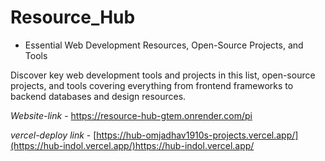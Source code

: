 # Resource_Hub

- Essential Web Development Resources, Open-Source Projects, and Tools

Discover key web development tools and projects in this list, open-source projects, and tools covering everything from frontend frameworks to backend databases and design resources.

*Website-link* - https://resource-hub-gtem.onrender.com/pi

*vercel-deploy link* - [https://hub-omjadhav1910s-projects.vercel.app/](https://hub-indol.vercel.app/)https://hub-indol.vercel.app/

